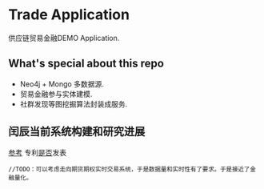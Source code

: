 Trade Application
==========================

供应链贸易金融DEMO Application.

## What's special about this repo

+ Neo4j + Mongo 多数据源.
+ 贸易金融参与实体建模.
+ 社群发现等图挖掘算法封装成服务.

## 闰辰当前系统构建和研究进展 

  [参考](http://www.finrunchain.com/html/supply_chain.html)
  专利[是否]()发表
 
```
//TODO：可以考虑走向期货期权实时交易系统，于是数据量和实时性有了要求。于是接近了金融量化。
```

